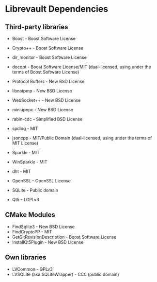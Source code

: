 Librevault Dependencies
=======================

Third-party libraries
---------------------
- Boost - Boost Software License
- Crypto++ - Boost Software License
- dir_monitor - Boost Software License
- docopt - Boost Software License/MIT (dual-licensed, using under the terms of Boost Software License)

- Protocol Buffers - New BSD License
- libnatpmp - New BSD License
- WebSocket++ - New BSD License
- miniupnpc - New BSD License
- rabin-cdc - Simplified BSD License

- spdlog - MIT
- jsoncpp - MIT/Public Domain (dual-licensed, using under the terms of MIT License)
- Sparkle - MIT
- WinSparkle - MIT
- dht - MIT

- OpenSSL - OpenSSL License

- SQLite - Public domain

- Qt5 - LGPLv3

CMake Modules
-------------
- FindSqlite3 - New BSD License
- FindCryptoPP - MIT
- GetGitRevisionDescription - Boost Software License
- InstallQt5Plugin - New BSD License

Own libraries
-------------
- LVCommon - GPLv3
- LVSQLite (aka SQLiteWrapper) - CC0 (public domain)